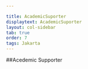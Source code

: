 ```yaml
---

title: AcademicSuporter
displaytext: AcademicSuporter
layout: col-sidebar
tab: true
order: 7
tags: Jakarta
---
```



##Acedemic Supporter